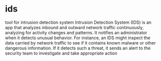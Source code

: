 # ids
tool for intrusion detection system 
Intrusion Detection System (IDS) is an app that analyzes inbound and outward network traffic continuously, analyzing for activity changes and patterns. It notifies an administrator when it detects unusual
behavior. For instance, an IDS might inspect the data carried by network traffic to see if it contains known malware or other dangerous information. If it detects such a threat, it sends an alert to the security team
to investigate and take appropriate action
